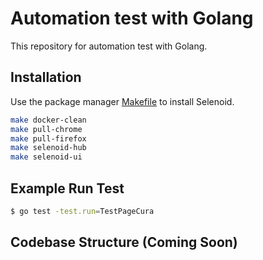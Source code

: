 # Automation test with Golang

This repository for automation test with Golang. 

## Installation

Use the package manager [Makefile](https://en.wikipedia.org/wiki/Make_(software)) to install Selenoid.

```bash
make docker-clean
make pull-chrome
make pull-firefox
make selenoid-hub
make selenoid-ui
```

## Example Run Test

```bash
$ go test -test.run=TestPageCura
```
## Codebase Structure (Coming Soon)

